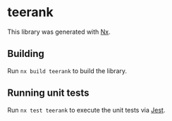 # teerank

This library was generated with [Nx](https://nx.dev).

## Building

Run `nx build teerank` to build the library.

## Running unit tests

Run `nx test teerank` to execute the unit tests via [Jest](https://jestjs.io).
